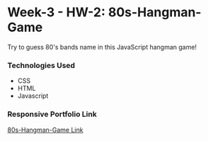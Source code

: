 # Week-3 - HW-2: 80s-Hangman-Game
Try to guess 80's bands name in this JavaScript hangman game!

### Technologies Used
- CSS
- HTML
- Javascript

### Responsive Portfolio Link
[80s-Hangman-Game Link](https://radhikabgupta.github.io/Hangman-Game/)
